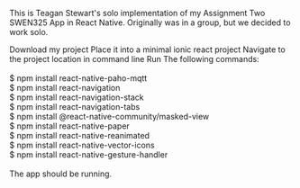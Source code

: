 This is Teagan Stewart's solo implementation of my Assignment Two SWEN325 App in React Native. Originally was in a group, but we decided to work solo.

Download my project
Place it into a minimal ionic react project
Navigate to the project location in command line
Run The following commands:     <br/>  
$ npm install react-native-paho-mqtt <br/>
$ npm install react-navigation <br/>
$ npm install react-navigation-stack <br/>
$ npm install react-navigation-tabs <br/>
$ npm install @react-native-community/masked-view <br/>
$ npm install react-native-paper <br/>
$ npm install react-native-reanimated <br/>
$ npm install react-native-vector-icons <br/>
$ npm install react-native-gesture-handler <br/>
<br/>
The app should be running.
